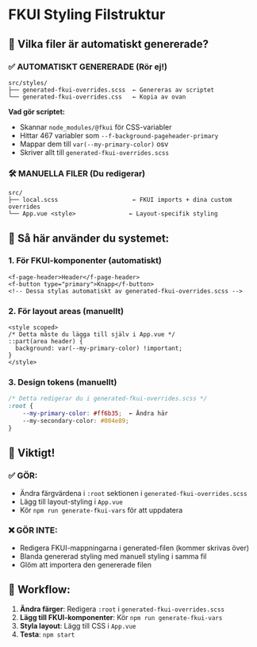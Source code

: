 # FKUI Styling Filstruktur

## 📁 Vilka filer är automatiskt genererade?

### ✅ AUTOMATISKT GENERERADE (Rör ej!)

```
src/styles/
├── generated-fkui-overrides.scss  ← Genereras av scriptet
└── generated-fkui-overrides.css   ← Kopia av ovan
```

**Vad gör scriptet:**

- Skannar `node_modules/@fkui` för CSS-variabler
- Hittar 467 variabler som `--f-background-pageheader-primary`
- Mappar dem till `var(--my-primary-color)` osv
- Skriver allt till `generated-fkui-overrides.scss`

### 🛠️ MANUELLA FILER (Du redigerar)

```
src/
├── local.scss                     ← FKUI imports + dina custom overrides
└── App.vue <style>               ← Layout-specifik styling
```

## 🎯 Så här använder du systemet:

### 1. För FKUI-komponenter (automatiskt)

```vue
<f-page-header>Header</f-page-header>
<f-button type="primary">Knapp</f-button>
<!-- Dessa stylas automatiskt av generated-fkui-overrides.scss -->
```

### 2. För layout areas (manuellt)

```vue
<style scoped>
/* Detta måste du lägga till själv i App.vue */
::part(area header) {
  background: var(--my-primary-color) !important;
}
</style>
```

### 3. Design tokens (manuellt)

```scss
/* Detta redigerar du i generated-fkui-overrides.scss */
:root {
    --my-primary-color: #ff6b35;  ← Ändra här
    --my-secondary-color: #004e89;
}
```

## 🚨 Viktigt!

### ✅ GÖR:

- Ändra färgvärdena i `:root` sektionen i `generated-fkui-overrides.scss`
- Lägg till layout-styling i `App.vue`
- Kör `npm run generate-fkui-vars` för att uppdatera

### ❌ GÖR INTE:

- Redigera FKUI-mappningarna i generated-filen (kommer skrivas över)
- Blanda genererad styling med manuell styling i samma fil
- Glöm att importera den genererade filen

## 🔄 Workflow:

1. **Ändra färger**: Redigera `:root` i `generated-fkui-overrides.scss`
2. **Lägg till FKUI-komponenter**: Kör `npm run generate-fkui-vars`
3. **Styla layout**: Lägg till CSS i `App.vue`
4. **Testa**: `npm start`
